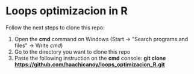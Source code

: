# Loops optimizacion in R

Follow the next steps to clone this repo:

1. Open the **cmd** command on Windows (Start -> "Search programs and files" -> Write _cmd_)
2. Go to the directory you want to clone this repo
3. Paste the following instruction on the **cmd** console: **git clone https://github.com/haachicanoy/loops_optimizacion_R.git**
